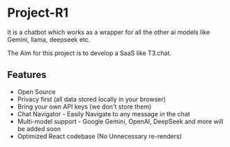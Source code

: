 # Project-R1 

It is a chatbot which works as a wrapper for all the other ai models like Gemini, llama, deepseek etc.

The Aim for this project is to develop a SaaS like T3.chat. 

## Features


- Open Source
- Privacy first (all data stored locally in your browser)
- Bring your own API keys (we don't store them)
- Chat Navigator - Easily Navigate to any message in the chat
- Multi-model support - Google Gemini, OpenAI, DeepSeek and more will be added soon
- Optimized React codebase (No Unnecessary re-renders)
